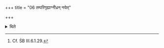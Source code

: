 +++
title = "06 तम्परिगृह्याग्नीध्रन् नयेत्"

+++

<details><summary>थिते</summary>

6. Having held him, (the Adhvaryu) should take him towards the Āgnīdhra (shed),[^1]  

[^1]: Cf. ŚB III.6.1.29.  
</details>
